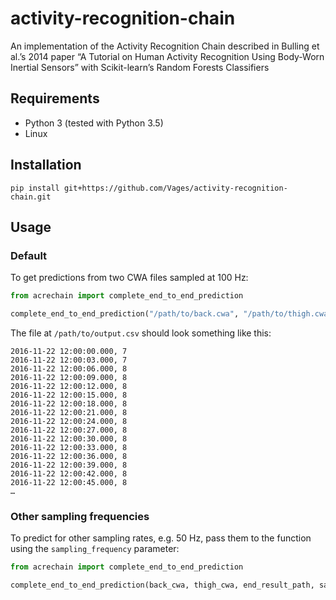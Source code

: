 # activity-recognition-chain
An implementation of the Activity Recognition Chain described in Bulling et al.’s 2014 paper “A Tutorial on Human Activity Recognition Using Body-Worn Inertial Sensors” with Scikit-learn’s Random Forests Classifiers

## Requirements

- Python 3 (tested with Python 3.5)
- Linux

## Installation
```
pip install git+https://github.com/Vages/activity-recognition-chain.git
```

## Usage
### Default
To get predictions from two CWA files sampled at 100 Hz:

```python
from acrechain import complete_end_to_end_prediction

complete_end_to_end_prediction("/path/to/back.cwa", "/path/to/thigh.cwa", "/path/to/output.csv")
```

The file at `/path/to/output.csv` should look something like this:

```
2016-11-22 12:00:00.000, 7
2016-11-22 12:00:03.000, 7
2016-11-22 12:00:06.000, 8
2016-11-22 12:00:09.000, 8
2016-11-22 12:00:12.000, 8
2016-11-22 12:00:15.000, 8
2016-11-22 12:00:18.000, 8
2016-11-22 12:00:21.000, 8
2016-11-22 12:00:24.000, 8
2016-11-22 12:00:27.000, 8
2016-11-22 12:00:30.000, 8
2016-11-22 12:00:33.000, 8
2016-11-22 12:00:36.000, 8
2016-11-22 12:00:39.000, 8
2016-11-22 12:00:42.000, 8
2016-11-22 12:00:45.000, 8
…
```

### Other sampling frequencies
To predict for other sampling rates, e.g. 50 Hz, pass them to the function using the `sampling_frequency` parameter:

```python
from acrechain import complete_end_to_end_prediction

complete_end_to_end_prediction(back_cwa, thigh_cwa, end_result_path, sampling_frequency=50)
```
